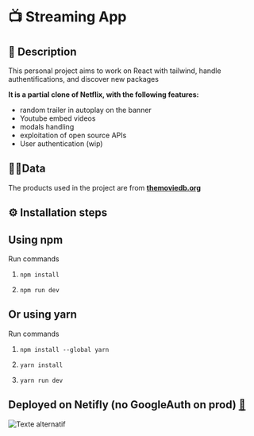 # 📺 Streaming App

## 📝 Description

This personal project aims to work on React with tailwind, handle authentifications, and discover new packages

**It is a partial clone of Netflix, with the following features:**

- random trailer in autoplay on the banner
- Youtube embed videos
- modals handling
- exploitation of open source APIs
- User authentication (wip)

## 👨‍💻Data

The products used in the project are from **[themoviedb.org](https://developers.themoviedb.org/3/getting-started/introduction)**

## ⚙️ Installation steps

## Using npm

Run commands

1. `npm install`

2. `npm run dev`

## Or using yarn

Run commands

1. `npm install --global yarn`

2. `yarn install`

3. `yarn run dev`

## Deployed on Netifly (no GoogleAuth on prod) **[🔗](https://gleaming-gumdrop-0339b4.netlify.app/)**

![Texte alternatif](src/assets/img/matflexscreenshot.png "screenshot")
